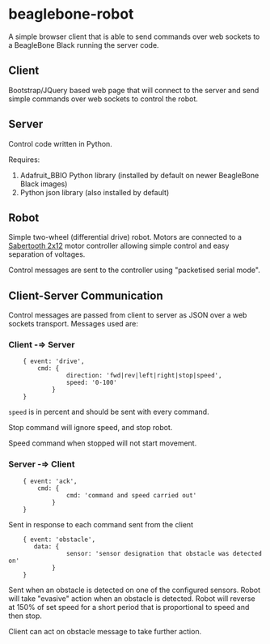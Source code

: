 beaglebone-robot
================

A simple browser client that is able to send commands over web sockets to a BeagleBone Black running the server code.

## Client
Bootstrap/JQuery based web page that will connect to the server and send simple commands over web sockets to control the robot.

## Server
Control code written in Python.

Requires:

1. Adafruit_BBIO Python library (installed by default on newer BeagleBone Black images)
2. Python json library (also installed by default)

## Robot
Simple two-wheel (differential drive) robot.  Motors are connected to a [Sabertooth 2x12](https://www.dimensionengineering.com/products/sabertooth2x12) motor controller allowing simple control and easy separation of voltages.

Control messages are sent to the controller using "packetised serial mode".

## Client-Server Communication
Control messages are passed from client to server as JSON over a web sockets transport.  Messages used are:

### Client -=> Server
```
    { event: 'drive',
        cmd: {
                direction: 'fwd|rev|left|right|stop|speed',
                speed: '0-100'
            }
    }
````

`speed` is in percent and should be sent with every command.

Stop command will ignore speed, and stop robot.

Speed command when stopped will not start movement.

### Server -=> Client
```
    { event: 'ack',
        cmd: {
                cmd: 'command and speed carried out'
            }
    }
````

Sent in response to each command sent from the client

```
    { event: 'obstacle',
       data: {
                sensor: 'sensor designation that obstacle was detected on'
            }
    }
````

Sent when an obstacle is detected on one of the configured sensors.  Robot will take "evasive" action when an obstacle is detected.  Robot will reverse at 150% of set speed for a short period that is proportional to speed and then stop.

Client can act on obstacle message to take further action.
